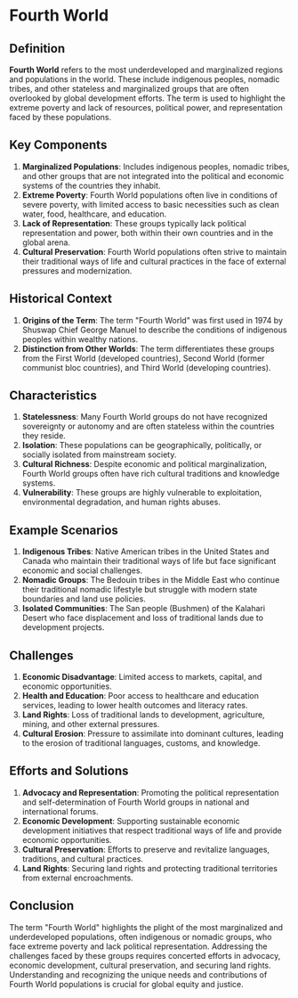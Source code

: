 # Fourth World

## Definition
**Fourth World** refers to the most underdeveloped and marginalized regions and populations in the world. These include indigenous peoples, nomadic tribes, and other stateless and marginalized groups that are often overlooked by global development efforts. The term is used to highlight the extreme poverty and lack of resources, political power, and representation faced by these populations.

## Key Components
1. **Marginalized Populations**: Includes indigenous peoples, nomadic tribes, and other groups that are not integrated into the political and economic systems of the countries they inhabit.
2. **Extreme Poverty**: Fourth World populations often live in conditions of severe poverty, with limited access to basic necessities such as clean water, food, healthcare, and education.
3. **Lack of Representation**: These groups typically lack political representation and power, both within their own countries and in the global arena.
4. **Cultural Preservation**: Fourth World populations often strive to maintain their traditional ways of life and cultural practices in the face of external pressures and modernization.

## Historical Context
1. **Origins of the Term**: The term "Fourth World" was first used in 1974 by Shuswap Chief George Manuel to describe the conditions of indigenous peoples within wealthy nations.
2. **Distinction from Other Worlds**: The term differentiates these groups from the First World (developed countries), Second World (former communist bloc countries), and Third World (developing countries).

## Characteristics
1. **Statelessness**: Many Fourth World groups do not have recognized sovereignty or autonomy and are often stateless within the countries they reside.
2. **Isolation**: These populations can be geographically, politically, or socially isolated from mainstream society.
3. **Cultural Richness**: Despite economic and political marginalization, Fourth World groups often have rich cultural traditions and knowledge systems.
4. **Vulnerability**: These groups are highly vulnerable to exploitation, environmental degradation, and human rights abuses.

## Example Scenarios
1. **Indigenous Tribes**: Native American tribes in the United States and Canada who maintain their traditional ways of life but face significant economic and social challenges.
2. **Nomadic Groups**: The Bedouin tribes in the Middle East who continue their traditional nomadic lifestyle but struggle with modern state boundaries and land use policies.
3. **Isolated Communities**: The San people (Bushmen) of the Kalahari Desert who face displacement and loss of traditional lands due to development projects.

## Challenges
1. **Economic Disadvantage**: Limited access to markets, capital, and economic opportunities.
2. **Health and Education**: Poor access to healthcare and education services, leading to lower health outcomes and literacy rates.
3. **Land Rights**: Loss of traditional lands to development, agriculture, mining, and other external pressures.
4. **Cultural Erosion**: Pressure to assimilate into dominant cultures, leading to the erosion of traditional languages, customs, and knowledge.

## Efforts and Solutions
1. **Advocacy and Representation**: Promoting the political representation and self-determination of Fourth World groups in national and international forums.
2. **Economic Development**: Supporting sustainable economic development initiatives that respect traditional ways of life and provide economic opportunities.
3. **Cultural Preservation**: Efforts to preserve and revitalize languages, traditions, and cultural practices.
4. **Land Rights**: Securing land rights and protecting traditional territories from external encroachments.

## Conclusion
The term "Fourth World" highlights the plight of the most marginalized and underdeveloped populations, often indigenous or nomadic groups, who face extreme poverty and lack political representation. Addressing the challenges faced by these groups requires concerted efforts in advocacy, economic development, cultural preservation, and securing land rights. Understanding and recognizing the unique needs and contributions of Fourth World populations is crucial for global equity and justice.

